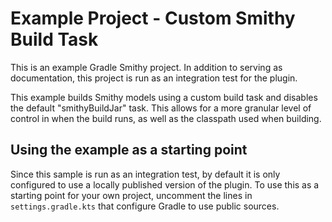 # Example Project - Custom Smithy Build Task

This is an example Gradle Smithy project. In addition to serving as documentation,
this project is run as an integration test for the plugin.

This example builds Smithy models using a custom build task and disables the default
"smithyBuildJar" task. This allows for a more granular level of control in when the
build runs, as well as the classpath used when building.

## Using the example as a starting point

Since this sample is run as an integration test, by default it is only configured
to use a locally published version of the plugin. To use this as a starting point
for your own project, uncomment the lines in `settings.gradle.kts` that configure
Gradle to use public sources.
